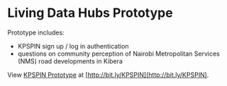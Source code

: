 # Living Data Hubs Prototype

Prototype includes:
- KPSPIN sign up / log in authentication
- questions on community perception of Nairobi Metropolitan Services (NMS) road developments in Kibera

View [KPSPIN Prototype](https://kpspin.herokuapp.com/) at [http://bit.ly/KPSPIN](http://bit.ly/KPSPIN).
